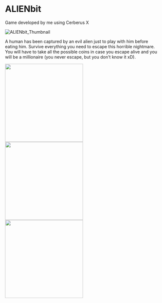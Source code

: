 # ALIENbit
Game developed by me using Cerberus X

![ALIENbit_Thumbnail](https://user-images.githubusercontent.com/99989085/154798382-1eebab88-2fb9-4f2c-8758-99cfd98dffd4.png)

A human has been captured by an evil alien just to play with him before eating him. Survive everything you need to escape this horrible nightmare.
You will have to take all the possible coins in case you escape alive and you will be a millionaire (you never escape, but you don't know it xD).

<img src="https://user-images.githubusercontent.com/99989085/154798886-535c5990-45c4-4864-acac-2d994c2c4ea6.png" width="256" height="256" /> <img src="https://user-images.githubusercontent.com/99989085/154798887-05d5999f-f815-49bf-b597-b8c38322422b.png" width="256" height="256" /> <img src="https://user-images.githubusercontent.com/99989085/154798888-25063ee5-1bc3-4149-aadb-978ff85f78f0.png" width="256" height="256" />

